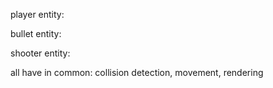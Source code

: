 player entity:

bullet entity:

shooter entity:

all have in common:
    collision detection, movement, rendering
